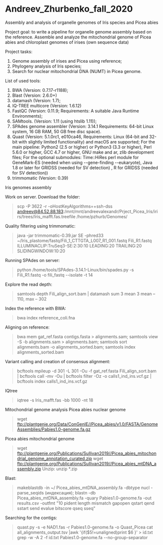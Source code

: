 # Andreev_Zhurbenko_fall_2020
 Assembly and analysis of organelle genomes of Iris species and Picea abies

Project goal: to write a pipeline for organelle genome assembly based on the reference. Assemble and analyze the mitochondrial genome of Picea abies and chloroplast genomes of irises (own sequence data)

Project tasks:
1.	Genome assembly of irises and Picea using reference;
2.	Phylogeny analysis of Iris species; 
3.	Search for nuclear mitochondrial DNA (NUMT) in Picea genome.


List of used tools:
1.	BWA (Version: 0.7.17-r1188);
2.	Blast (Version: 2.6.0+)
3.	datamash (Version: 1.7);
4.	IQ-TREE multicore (Version:  1.6.12)
5.	FastQC (Version: 0.11.9; Requirements: A suitable Java Runtime Environments);
6.	SAMtools. (Version: 1.11 (using htslib 1.11));
7.	SPAdes genome assembler (Version: 3.14.1 Requirements: 64-bit Linux system, 16 GB RAM, 50 GB free disc space).
8.	Quast (Version: 5.1.0rc1, e010ca46, Requirements: Linux (64-bit and 32-bit with slightly limited functionality) and macOS are supported; For the main pipeline: Python2 (2.5 or higher) or Python3 (3.3 or higher),  Perl 5.6.0 or higher, GCC 4.7 or higher, GNU make and ar, zlib development files; For the optional submodules: Time::HiRes perl module for GeneMark-ES (needed when using --gene-finding --eukaryote), Java 1.8 or later for GRIDSS (needed for SV detection) , R for GRIDSS (needed for SV detection))
9.  trimmomatic (Version: 0.39)

Iris genomes assembly

Work on server. Download the folder:
>scp -P 3622 -r -oHostKeyAlgorithms=+ssh-dss andreev@84.52.88.183:/mnt/mnt/andreevalexandr/Prject_Picea_Iris/irirs/trees/Iris_mafft.fas.treefile /home/pzhurb/Genomes/

Quality filtering using trimmomatic:
>java -jar trimmomatic-0.39.jar SE -phred33 ~/Iris_plastome/fastq/Fili_1_CTTGTA_L007_R1_001.fastq Fili_R1.fastq ILLUMINACLIP:TruSeq3-SE:2:30:10 LEADING:20 TRAILING:20 SLIDINGWINDOW:10:20

Running SPAdes on server:
>python /home/tools/SPAdes-3.14.1-Linux/bin/spades.py -s Fili_R1.fastq -o fili_fastq --isolate -t 14

Explore the read depth:
>samtools depth Fili_align_sort.bam | datamash sum 3 mean 3
mean – 110, max – 302

Index the reference with BWA:
>bwa index reference_coli.fna

Aligning on reference:
>bwa mem gat_ref.fasta contigs.fasta > alignments.sam; samtools view -S -b alignments.sam > alignments.bam; samtools sort alignments.bam -o alignments_sorted.bam; samtools index alignments_sorted.bam

Variant calling and creation of consensus alignment:
>bcftools mpileup -d 301 -L 301  -Ou -f gat_ref.fasta Fili_align_sort.bam | bcftools call -mv -Ou | bcftools filter -Oz -o calls1_ind_ins.vcf.gz | bcftools index calls1_ind_ins.vcf.gz

IQtree
>iqtree -s Iris_mafft.fas -bb 1000 -nt 18

Mitochondrial genome analysis
Picea abies nuclear genome 
> wget ftp://plantgenie.org/Data/ConGenIE//Picea_abies/v1.0/FASTA/GenomeAssemblies/Pabies1.0-genome.fa.gz

Picea abies mitochondrial genome 
>wget ftp://plantgenie.org/Publications/Sullivan2019//Picea_abies_mitochondrial_genome_annotation_curated.zip
>wget ftp://plantgenie.org/Publications/Sullivan2019//Picea_abies_mtDNA_assembly.zip
Unzip:
>unzip *.zip

Blast:
>makeblastdb -in ~/ Picea_abies_mtDNA_assembly.fa -dbtype nucl -parse_seqids (индексация);
>blastn -db Picea_abies_mtDNA_assembly.fa -quary Pabies1.0-genome.fa -out results.csv -outfmt "10 pident length mismatch gapopen qstart qend sstart send evalue bitscore qseq sseq"

Searching for the contigs:
>quast.py -s -e NAD1.fas -r Pabies1.0-genome.fa -o Quast_Picea
>cat all_alignments_output.tsv |awk '{if($5!=unaligned)print $6 }' > id.txt
>grep -w -A 2 -f id.txt Pabies1.0-genome.fa --no-group-separator

